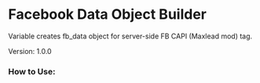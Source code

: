 # Facebook Data Object Builder

Variable creates fb_data object for server-side FB CAPI (Maxlead mod) tag.

Version: 1.0.0

### How to Use:



